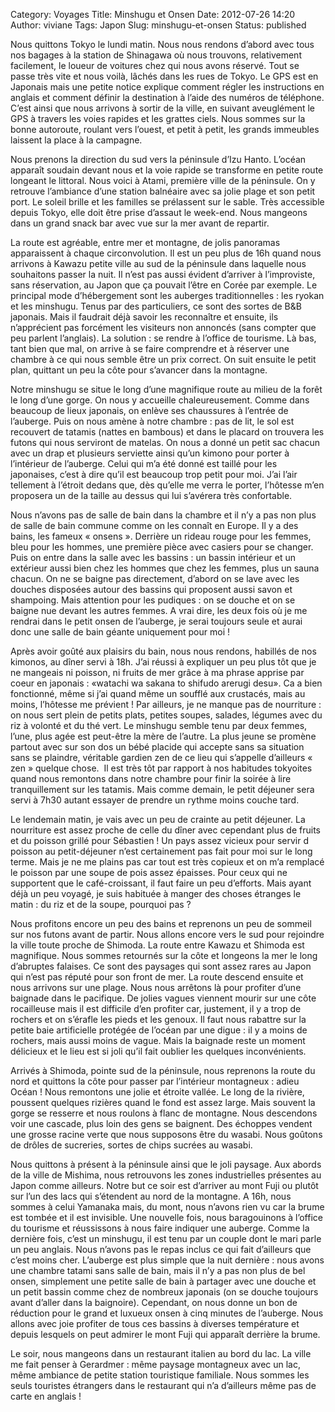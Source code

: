 Category: Voyages
Title: Minshugu et Onsen
Date: 2012-07-26 14:20
Author: viviane
Tags: Japon
Slug: minshugu-et-onsen
Status: published

Nous quittons Tokyo le lundi matin. Nous nous rendons d’abord avec tous nos bagages à la station de Shinagawa où nous trouvons, relativement facilement, le loueur de voitures chez qui nous avons réservé. Tout se passe très vite et nous voilà, lâchés dans les rues de Tokyo. Le GPS est en Japonais mais une petite notice explique comment régler les instructions en anglais et comment définir la destination à l’aide des numéros de téléphone. C’est ainsi que nous arrivons à sortir de la ville, en suivant aveuglément le GPS à travers les voies rapides et les grattes ciels. Nous sommes sur la bonne autoroute, roulant vers l’ouest, et petit à petit, les grands immeubles laissent la place à la campagne.

Nous prenons la direction du sud vers la péninsule d’Izu Hanto. L’océan apparaît soudain devant nous et la voie rapide se transforme en petite route longeant le littoral. Nous voici à Atami, première ville de la péninsule. On y retrouve l’ambiance d’une station balnéaire avec sa jolie plage et son petit port. Le soleil brille et les familles se prélassent sur le sable. Très accessible depuis Tokyo, elle doit être prise d’assaut le week-end. Nous mangeons dans un grand snack bar avec vue sur la mer avant de repartir.

La route est agréable, entre mer et montagne, de jolis panoramas apparaissent à chaque circonvolution. Il est un peu plus de 16h quand nous arrivons à Kawazu petite ville au sud de la péninsule dans laquelle nous souhaitons passer la nuit. Il n’est pas aussi évident d’arriver à l’improviste, sans réservation, au Japon que ça pouvait l’être en Corée par exemple. Le principal mode d’hébergement sont les auberges traditionnelles : les ryokan et les minshugu. Tenus par des particuliers, ce sont des sortes de B&amp;B japonais. Mais il faudrait déjà savoir les reconnaître et ensuite, ils n’apprécient pas forcément les visiteurs non annoncés (sans compter que peu parlent l’anglais). La solution : se rendre à l’office de tourisme. Là bas, tant bien que mal, on arrive à se faire comprendre et à réserver une chambre à ce qui nous semble être un prix correct. On suit ensuite le petit plan, quittant un peu la côte pour s’avancer dans la montagne.

Notre minshugu se situe le long d’une magnifique route au milieu de la forêt le long d’une gorge. On nous y accueille chaleureusement. Comme dans beaucoup de lieux japonais, on enlève ses chaussures à l’entrée de l’auberge. Puis on nous amène à notre chambre : pas de lit, le sol est recouvert de tatamis (nattes en bambous) et dans le placard on trouvera les futons qui nous serviront de matelas. On nous a donné un petit sac chacun avec un drap et plusieurs serviette ainsi qu’un kimono pour porter à l’intérieur de l’auberge. Celui qui m’a été donné est taillé pour les japonaises, c’est à dire qu’il est beaucoup trop petit pour moi. J’ai l’air tellement à l’étroit dedans que, dès qu’elle me verra le porter, l’hôtesse m’en proposera un de la taille au dessus qui lui s’avérera très confortable.

Nous n’avons pas de salle de bain dans la chambre et il n’y a pas non plus de salle de bain commune comme on les connaît en Europe. Il y a des bains, les fameux « onsens ». Derrière un rideau rouge pour les femmes, bleu pour les hommes, une première pièce avec casiers pour se changer. Puis on entre dans la salle avec les bassins : un bassin intérieur et un extérieur aussi bien chez les hommes que chez les femmes, plus un sauna chacun. On ne se baigne pas directement, d’abord on se lave avec les douches disposées autour des bassins qui proposent aussi savon et shampoing. Mais attention pour les pudiques : on se douche et on se baigne nue devant les autres femmes. A vrai dire, les deux fois où je me rendrai dans le petit onsen de l’auberge, je serai toujours seule et aurai donc une salle de bain géante uniquement pour moi !

Après avoir goûté aux plaisirs du bain, nous nous rendons, habillés de nos kimonos, au dîner servi à 18h. J’ai réussi à expliquer un peu plus tôt que je ne mangeais ni poisson, ni fruits de mer grâce à ma phrase apprise par coeur en japonais : «watachi wa sakana to shifudo arerugi desu». Ca a bien fonctionné, même si j’ai quand même un soufflé aux crustacés, mais au moins, l’hôtesse me prévient ! Par ailleurs, je ne manque pas de nourriture : on nous sert plein de petits plats, petites soupes, salades, légumes avec du riz à volonté et du thé vert. Le minshugu semble tenu par deux femmes, l’une, plus agée est peut-être la mère de l’autre. La plus jeune se promène partout avec sur son dos un bébé placide qui accepte sans sa situation sans se plaindre, véritable gardien zen de ce lieu qui s’appelle d’ailleurs « zen » quelque chose.  Il est très tôt par rapport à nos habitudes tokyoites quand nous remontons dans notre chambre pour finir la soirée à lire tranquillement sur les tatamis. Mais comme demain, le petit déjeuner sera servi à 7h30 autant essayer de prendre un rythme moins couche tard.

Le lendemain matin, je vais avec un peu de crainte au petit déjeuner. La nourriture est assez proche de celle du dîner avec cependant plus de fruits et du poisson grillé pour Sébastien ! Un pays assez vicieux pour servir d poisson au petit-déjeuner n’est certainement pas fait pour moi sur le long terme. Mais je ne me plains pas car tout est très copieux et on m’a remplacé le poisson par une soupe de pois assez épaisses. Pour ceux qui ne supportent que le café-croissant, il faut faire un peu d’efforts. Mais ayant déjà un peu voyagé, je suis habituée à manger des choses étranges le matin : du riz et de la soupe, pourquoi pas ?

Nous profitons encore un peu des bains et reprenons un peu de sommeil sur nos futons avant de partir. Nous allons encore vers le sud pour rejoindre la ville toute proche de Shimoda. La route entre Kawazu et Shimoda est magnifique. Nous sommes retournés sur la côte et longeons la mer le long d’abruptes falaises. Ce sont des paysages qui sont assez rares au Japon qui n’est pas réputé pour son front de mer. La route descend ensuite et nous arrivons sur une plage. Nous nous arrêtons là pour profiter d’une baignade dans le pacifique. De jolies vagues viennent mourir sur une côte rocailleuse mais il est difficile d’en profiter car, justement, il y a trop de rochers et on s’érafle les pieds et les genoux. Il faut nous rabattre sur la petite baie artificielle protégée de l’océan par une digue : il y a moins de rochers, mais aussi moins de vague. Mais la baignade reste un moment délicieux et le lieu est si joli qu’il fait oublier les quelques inconvénients.

Arrivés à Shimoda, pointe sud de la péninsule, nous reprenons la route du nord et quittons la côte pour passer par l’intérieur montagneux : adieu Océan ! Nous remontons une jolie et étroite vallée. Le long de la rivière, poussent quelques rizières quand le fond est assez large. Mais souvent la gorge se resserre et nous roulons à flanc de montagne. Nous descendons voir une cascade, plus loin des gens se baignent. Des échoppes vendent une grosse racine verte que nous supposons être du wasabi. Nous goûtons de drôles de sucreries, sortes de chips sucrées au wasabi.

Nous quittons à présent à la péninsule ainsi que le joli paysage. Aux abords de la ville de Mishima, nous retrouvons les zones industrielles présentes au Japon comme ailleurs. Notre but ce soir est d’arriver au mont Fuji ou plutôt sur l’un des lacs qui s’étendent au nord de la montagne. A 16h, nous sommes à celui Yamanaka mais, du mont, nous n’avons rien vu car la brume est tombée et il est invisible. Une nouvelle fois, nous baragouinons à l’office du tourisme et réussissons à nous faire indiquer une auberge. Comme la dernière fois, c’est un minshugu, il est tenu par un couple dont le mari parle un peu anglais. Nous n’avons pas le repas inclus ce qui fait d’ailleurs que c’est moins cher. L’auberge est plus simple que la nuit dernière : nous avons une chambre tatami sans salle de bain, mais il n’y a pas non plus de bel onsen, simplement une petite salle de bain à partager avec une douche et un petit bassin comme chez de nombreux japonais (on se douche toujours avant d’aller dans la baignoire). Cependant, on nous donne un bon de réduction pour le grand et luxueux onsen à cinq minutes de l’auberge. Nous allons avec joie profiter de tous ces bassins à diverses température et depuis lesquels on peut admirer le mont Fuji qui apparaît derrière la brume.

Le soir, nous mangeons dans un restaurant italien au bord du lac. La ville me fait penser à Gerardmer : même paysage montagneux avec un lac, même ambiance de petite station touristique familiale. Nous sommes les seuls touristes étrangers dans le restaurant qui n’a d’ailleurs même pas de carte en anglais !

